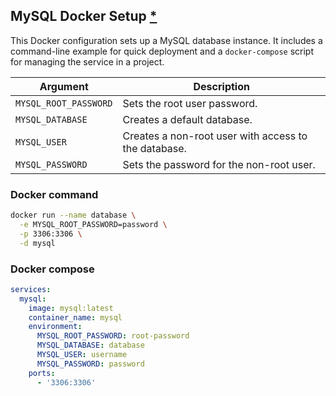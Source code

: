 ## MySQL Docker Setup [\*](https://hub.docker.com/_/mysql)

This Docker configuration sets up a MySQL database instance. It includes a command-line example for quick deployment and a `docker-compose` script for managing the service in a project.

| **Argument**          | **Description**                                      |
| --------------------- | ---------------------------------------------------- |
| `MYSQL_ROOT_PASSWORD` | Sets the root user password.                         |
| `MYSQL_DATABASE`      | Creates a default database.                          |
| `MYSQL_USER`          | Creates a non-root user with access to the database. |
| `MYSQL_PASSWORD`      | Sets the password for the non-root user.             |

### Docker command

```bash
docker run --name database \
  -e MYSQL_ROOT_PASSWORD=password \
  -p 3306:3306 \
  -d mysql
```

### Docker compose

```yaml
services:
  mysql:
    image: mysql:latest
    container_name: mysql
    environment:
      MYSQL_ROOT_PASSWORD: root-password
      MYSQL_DATABASE: database
      MYSQL_USER: username
      MYSQL_PASSWORD: password
    ports:
      - '3306:3306'
```
